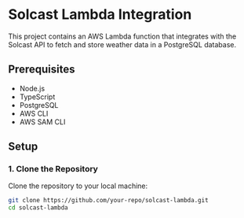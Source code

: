# Solcast Lambda Integration

This project contains an AWS Lambda function that integrates with the Solcast API to fetch and store weather data in a PostgreSQL database.

## Prerequisites

- Node.js
- TypeScript
- PostgreSQL
- AWS CLI
- AWS SAM CLI

## Setup

### 1. Clone the Repository

Clone the repository to your local machine:

```bash
git clone https://github.com/your-repo/solcast-lambda.git
cd solcast-lambda
